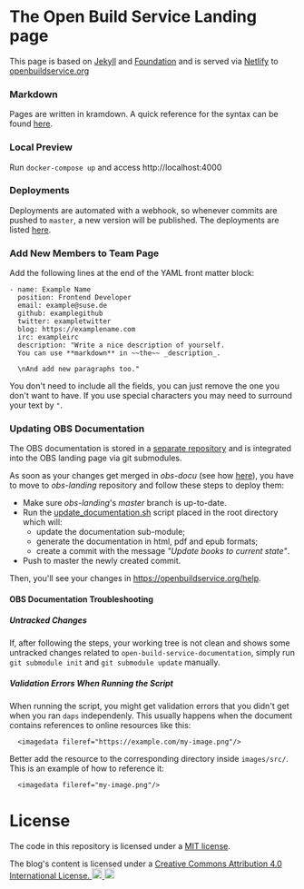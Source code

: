 The Open Build Service Landing page
===================================

This page is based on [Jekyll](https://github.com/mojombo/jekyll) and [Foundation](http://foundation.zurb.com/)
and is served via [Netlify](https://www.netlify.com/) to [openbuildservice.org](http://www.openbuildservice.org)

### Markdown

Pages are written in kramdown. A quick reference for the syntax can be found
[here](https://kramdown.gettalong.org/quickref.html).

### Local Preview

Run `docker-compose up` and access http://localhost:4000

### Deployments

Deployments are automated with a webhook, so whenever commits are pushed to
`master`, a new version will be published. The deployments are listed
[here](https://app.netlify.com/sites/openbuildservice/deploys).

### Add New Members to Team Page

Add the following lines at the end of the YAML front matter block:

```
- name: Example Name
  position: Frontend Developer
  email: example@suse.de
  github: examplegithub
  twitter: exampletwitter
  blog: https://examplename.com
  irc: exampleirc
  description: "Write a nice description of yourself.
  You can use **markdown** in ~~the~~ _description_.

  \nAnd add new paragraphs too."
```

You don't need to include all the fields, you can just remove the one you don't want to have.
If you use special characters you may need to surround your text by `"`.


### Updating OBS Documentation

The OBS documentation is stored in a [separate repository](https://github.com/openSUSE/obs-docu)
and is integrated into the OBS landing page via git submodules.

As soon as your changes get merged in _obs-docu_ (see how [here](https://github.com/openSUSE/obs-docu#update-documentation)), you have to move to _obs-landing_ repository and follow these steps to deploy them:

- Make sure _obs-landing_'s _master_ branch is up-to-date.
- Run the [update_documentation.sh](update_documentation.sh) script placed in the root directory which will:
  - update the documentation sub-module;
  - generate the documentation in html, pdf and epub formats;
  - create a commit with the message _"Update books to current state"_.
- Push to master the newly created commit.

Then, you'll see your changes in https://openbuildservice.org/help.

#### OBS Documentation Troubleshooting

##### Untracked Changes

If, after following the steps, your working tree is not clean and shows some untracked changes related to
`open-build-service-documentation`, simply run `git submodule init` and `git submodule update` manually.

##### Validation Errors When Running the Script

When running the script, you might get validation errors that you didn't get when you ran `daps` independenly.
This usually happens when the document contains references to online resources like this:

```
  <imagedata fileref="https://example.com/my-image.png"/>
```

Better add the resource to the corresponding directory inside `images/src/`. This is an example of how to reference it:

```
  <imagedata fileref="my-image.png"/>
```

# License

The code in this repository is licensed under a [MIT license](LICENSE).

The blog's content is licensed under a <a rel="license" href="http://creativecommons.org/licenses/by/4.0/">Creative Commons Attribution 4.0 International License.
<img alt="CC" src="/images/icons/cc.png" width="18px"/>
<img alt="BY" src="/images/icons/by.png" width="18px"/>
